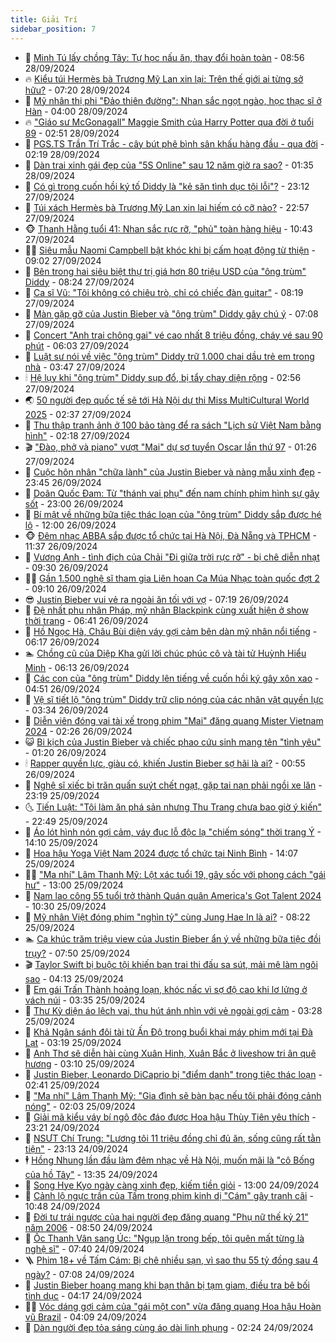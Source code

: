 ```yaml
---
title: Giải Trí
sidebar_position: 7
---
```


<!-- dantri-giai-tri:START -->
- 🤩 [Minh Tú lấy chồng Tây: Tự học nấu ăn, thay đổi hoàn toàn](https://dantri.com.vn/giai-tri/minh-tu-lay-chong-tay-tu-hoc-nau-an-thay-doi-hoan-toan-20240928141419769.htm) - 08:56 28/09/2024
- 🔥 [Kiểu túi Hermès bà Trương Mỹ Lan xin lại: Trên thế giới ai từng sở hữu?](https://dantri.com.vn/giai-tri/kieu-tui-hermes-ba-truong-my-lan-xin-lai-tren-the-gioi-ai-tung-so-huu-20240928131458603.htm) - 07:20 28/09/2024
- 🚀 [Mỹ nhân thị phi &quot;Đảo thiên đường&quot;: Nhan sắc ngọt ngào, học thạc sĩ ở Hàn](https://dantri.com.vn/giai-tri/my-nhan-thi-phi-dao-thien-duong-nhan-sac-ngot-ngao-hoc-thac-si-o-han-20240923164244334.htm) - 04:00 28/09/2024
- 🔥 [&quot;Giáo sư McGonagall&quot; Maggie Smith của Harry Potter qua đời ở tuổi 89](https://dantri.com.vn/giai-tri/giao-su-mcgonagall-maggie-smith-cua-harry-potter-qua-doi-o-tuoi-89-20240928093310890.htm) - 02:51 28/09/2024
- 🌈 [PGS.TS Trần Trí Trắc - cây bút phê bình sân khấu hàng đầu - qua đời](https://dantri.com.vn/giai-tri/pgsts-tran-tri-trac-cay-but-phe-binh-san-khau-hang-dau-qua-doi-20240927100029274.htm) - 02:19 28/09/2024
- 📝 [Dàn trai xinh gái đẹp của &quot;5S Online&quot; sau 12 năm giờ ra sao?](https://dantri.com.vn/giai-tri/dan-trai-xinh-gai-dep-cua-5s-online-sau-12-nam-gio-ra-sao-20240927165024568.htm) - 01:35 28/09/2024
- 💪 [Có gì trong cuốn hồi ký tố Diddy là &quot;kẻ săn tình dục tội lỗi&quot;?](https://dantri.com.vn/giai-tri/co-gi-trong-cuon-hoi-ky-to-diddy-la-ke-san-tinh-duc-toi-loi-20240927214704195.htm) - 23:12 27/09/2024
- 🤡 [Túi xách Hermès bà Trương Mỹ Lan xin lại hiếm có cỡ nào?](https://dantri.com.vn/giai-tri/tui-xach-hermes-ba-truong-my-lan-xin-lai-hiem-co-co-nao-20240927222857056.htm) - 22:57 27/09/2024
- 🐵 [Thanh Hằng tuổi 41: Nhan sắc rực rỡ, &quot;phủ&quot; toàn hàng hiệu](https://dantri.com.vn/giai-tri/thanh-hang-tuoi-41-nhan-sac-ruc-ro-phu-toan-hang-hieu-20240926075432208.htm) - 10:43 27/09/2024
- 🧑‍🏫 [Siêu mẫu Naomi Campbell bật khóc khi bị cấm hoạt động từ thiện](https://dantri.com.vn/giai-tri/sieu-mau-naomi-campbell-bat-khoc-khi-bi-cam-hoat-dong-tu-thien-20240927154058591.htm) - 09:02 27/09/2024
- 💂 [Bên trong hai siêu biệt thự trị giá hơn 80 triệu USD của &quot;ông trùm&quot; Diddy](https://dantri.com.vn/giai-tri/ben-trong-hai-sieu-biet-thu-tri-gia-hon-80-trieu-usd-cua-ong-trum-diddy-20240927110600621.htm) - 08:24 27/09/2024
- 🤠 [Ca sĩ Vũ: &quot;Tôi không có chiêu trò, chỉ có chiếc đàn guitar&quot;](https://dantri.com.vn/giai-tri/ca-si-vu-toi-khong-co-chieu-tro-chi-co-chiec-dan-guitar-20240927073511786.htm) - 08:19 27/09/2024
- 🫶 [Màn gặp gỡ của Justin Bieber và &quot;ông trùm&quot; Diddy gây chú ý](https://dantri.com.vn/giai-tri/man-gap-go-cua-justin-bieber-va-ong-trum-diddy-gay-chu-y-20240927120532123.htm) - 07:08 27/09/2024
- 🦏 [Concert &quot;Anh trai chông gai&quot; vé cao nhất 8 triệu đồng, cháy vé sau 90 phút](https://dantri.com.vn/giai-tri/concert-anh-trai-chong-gai-ve-cao-nhat-8-trieu-dong-chay-ve-sau-90-phut-20240927121327331.htm) - 06:03 27/09/2024
- 🧰 [Luật sư nói về việc &quot;ông trùm&quot; Diddy trữ 1.000 chai dầu trẻ em trong nhà](https://dantri.com.vn/giai-tri/luat-su-noi-ve-viec-ong-trum-diddy-tru-1000-chai-dau-tre-em-trong-nha-20240927095507046.htm) - 03:47 27/09/2024
- 🕯 [Hệ lụy khi &quot;ông trùm&quot; Diddy sụp đổ, bị tẩy chay diện rộng](https://dantri.com.vn/giai-tri/he-luy-khi-ong-trum-diddy-sup-do-bi-tay-chay-dien-rong-20240927090929460.htm) - 02:56 27/09/2024
- 🌏 [50 người đẹp quốc tế sẽ tới Hà Nội dự thi Miss MultiCultural World 2025](https://dantri.com.vn/giai-tri/50-nguoi-dep-quoc-te-se-toi-ha-noi-du-thi-miss-multicultural-world-2025-20240927000844889.htm) - 02:37 27/09/2024
- 🌈 [Thu thập tranh ảnh ở 100 bảo tàng để ra sách &quot;Lịch sử Việt Nam bằng hình&quot;](https://dantri.com.vn/giai-tri/thu-thap-tranh-anh-o-100-bao-tang-de-ra-sach-lich-su-viet-nam-bang-hinh-20240926233255765.htm) - 02:18 27/09/2024
- 🎬 [&quot;Đào, phở và piano&quot; vượt &quot;Mai&quot; dự sơ tuyển Oscar lần thứ 97](https://dantri.com.vn/giai-tri/dao-pho-va-piano-vuot-mai-du-so-tuyen-oscar-lan-thu-97-20240927080046982.htm) - 01:26 27/09/2024
- 👀 [Cuộc hôn nhân &quot;chữa lành&quot; của Justin Bieber và nàng mẫu xinh đẹp](https://dantri.com.vn/giai-tri/cuoc-hon-nhan-chua-lanh-cua-justin-bieber-va-nang-mau-xinh-dep-20240926224510424.htm) - 23:45 26/09/2024
- 🧰 [Doãn Quốc Đam: Từ &quot;thánh vai phụ&quot; đến nam chính phim hình sự gây sốt](https://dantri.com.vn/giai-tri/doan-quoc-dam-tu-thanh-vai-phu-den-nam-chinh-phim-hinh-su-gay-sot-20240926114005233.htm) - 23:00 26/09/2024
- 🧰 [Bí mật về những bữa tiệc thác loạn của &quot;ông trùm&quot; Diddy sắp được hé lộ](https://dantri.com.vn/giai-tri/bi-mat-ve-nhung-bua-tiec-thac-loan-cua-ong-trum-diddy-sap-duoc-he-lo-20240926154628002.htm) - 12:00 26/09/2024
- 🐵 [Đêm nhạc ABBA sắp được tổ chức tại Hà Nội, Đà Nẵng và TPHCM](https://dantri.com.vn/giai-tri/dem-nhac-abba-sap-duoc-to-chuc-tai-ha-noi-da-nang-va-tphcm-20240926143017455.htm) - 11:37 26/09/2024
- 🐘 [Vương Anh - tình địch của Chải &quot;Đi giữa trời rực rỡ&quot; - bị chê diễn nhạt](https://dantri.com.vn/giai-tri/vuong-anh-tinh-dich-cua-chai-di-giua-troi-ruc-ro-bi-che-dien-nhat-20240926093917448.htm) - 09:30 26/09/2024
- 🧑‍💻 [Gần 1.500 nghệ sĩ tham gia Liên hoan Ca Múa Nhạc toàn quốc đợt 2](https://dantri.com.vn/giai-tri/gan-1500-nghe-si-tham-gia-lien-hoan-ca-mua-nhac-toan-quoc-dot-2-20240926153930292.htm) - 09:10 26/09/2024
- 😎 [Justin Bieber vui vẻ ra ngoài ăn tối với vợ](https://dantri.com.vn/giai-tri/justin-bieber-vui-ve-ra-ngoai-an-toi-voi-vo-20240926134716692.htm) - 07:19 26/09/2024
- 🧰 [Đệ nhất phu nhân Pháp, mỹ nhân Blackpink cùng xuất hiện ở show thời trang](https://dantri.com.vn/giai-tri/de-nhat-phu-nhan-phap-my-nhan-blackpink-cung-xuat-hien-o-show-thoi-trang-20240925173844152.htm) - 06:41 26/09/2024
- 🧰 [Hồ Ngọc Hà, Châu Bùi diện váy gợi cảm bên dàn mỹ nhân nổi tiếng](https://dantri.com.vn/giai-tri/ho-ngoc-ha-chau-bui-dien-vay-goi-cam-ben-dan-my-nhan-noi-tieng-20240925215338376.htm) - 06:17 26/09/2024
- 🏊 [Chồng cũ của Diệp Kha gửi lời chúc phúc cô và tài tử Huỳnh Hiểu Minh](https://dantri.com.vn/giai-tri/chong-cu-cua-diep-kha-gui-loi-chuc-phuc-co-va-tai-tu-huynh-hieu-minh-20240926123327318.htm) - 06:13 26/09/2024
- 🌋 [Các con của &quot;ông trùm&quot; Diddy lên tiếng về cuốn hồi ký gây xôn xao](https://dantri.com.vn/giai-tri/cac-con-cua-ong-trum-diddy-len-tieng-ve-cuon-hoi-ky-gay-xon-xao-20240926103543034.htm) - 04:51 26/09/2024
- 🔭 [Vệ sĩ tiết lộ &quot;ông trùm&quot; Diddy trữ clip nóng của các nhân vật quyền lực](https://dantri.com.vn/giai-tri/ve-si-tiet-lo-ong-trum-diddy-tru-clip-nong-cua-cac-nhan-vat-quyen-luc-20240926093833941.htm) - 03:34 26/09/2024
- 📝 [Diễn viên đóng vai tài xế trong phim &quot;Mai&quot; đăng quang Mister Vietnam 2024](https://dantri.com.vn/giai-tri/dien-vien-dong-vai-tai-xe-trong-phim-mai-dang-quang-mister-vietnam-2024-20240926063225930.htm) - 02:26 26/09/2024
- 😺 [Bi kịch của Justin Bieber và chiếc phao cứu sinh mang tên &quot;tình yêu&quot;](https://dantri.com.vn/giai-tri/bi-kich-cua-justin-bieber-va-chiec-phao-cuu-sinh-mang-ten-tinh-yeu-20240925162154452.htm) - 01:20 26/09/2024
- 🕯 [Rapper quyền lực, giàu có, khiến Justin Bieber sợ hãi là ai?](https://dantri.com.vn/giai-tri/rapper-quyen-luc-giau-co-khien-justin-bieber-so-hai-la-ai-20240925231224338.htm) - 00:55 26/09/2024
- 🦄 [Nghệ sĩ xiếc bị trăn quấn suýt chết ngạt, gặp tai nạn phải ngồi xe lăn](https://dantri.com.vn/giai-tri/nghe-si-xiec-bi-tran-quan-suyt-chet-ngat-gap-tai-nan-phai-ngoi-xe-lan-20240926003911617.htm) - 23:19 25/09/2024
- 🌜 [Tiến Luật: &quot;Tôi làm ăn phá sản nhưng Thu Trang chưa bao giờ ý kiến&quot;](https://dantri.com.vn/giai-tri/tien-luat-toi-lam-an-pha-san-nhung-thu-trang-chua-bao-gio-y-kien-20240917021803206.htm) - 22:49 25/09/2024
- 👹 [Áo lót hình nón gợi cảm, váy đục lỗ độc lạ &quot;chiếm sóng&quot; thời trang Ý](https://dantri.com.vn/giai-tri/ao-lot-hinh-non-goi-cam-vay-duc-lo-doc-la-chiem-song-thoi-trang-y-20240924215224308.htm) - 14:10 25/09/2024
- 🚀 [Hoa hậu Yoga Việt Nam 2024 được tổ chức tại Ninh Bình](https://dantri.com.vn/giai-tri/hoa-hau-yoga-viet-nam-2024-duoc-to-chuc-tai-ninh-binh-20240925203611916.htm) - 14:07 25/09/2024
- 🧑‍💻 [&quot;Ma nhí&quot; Lâm Thanh Mỹ: Lột xác tuổi 19, gây sốc với phong cách &quot;gái hư&quot;](https://dantri.com.vn/giai-tri/ma-nhi-lam-thanh-my-lot-xac-tuoi-19-gay-soc-voi-phong-cach-gai-hu-20240923121853606.htm) - 13:00 25/09/2024
- 🦩 [Nam lao công 55 tuổi trở thành Quán quân America&#39;s Got Talent 2024](https://dantri.com.vn/giai-tri/nam-lao-cong-55-tuoi-tro-thanh-quan-quan-americas-got-talent-2024-20240925165127369.htm) - 10:30 25/09/2024
- 💫 [Mỹ nhân Việt đóng phim &quot;nghìn tỷ&quot; cùng Jung Hae In là ai?](https://dantri.com.vn/giai-tri/my-nhan-viet-dong-phim-nghin-ty-cung-jung-hae-in-la-ai-20240925123402263.htm) - 08:22 25/09/2024
- 🏊 [Ca khúc trăm triệu view của Justin Bieber ẩn ý về những bữa tiệc đồi trụy?](https://dantri.com.vn/giai-tri/ca-khuc-tram-trieu-view-cua-justin-bieber-an-y-ve-nhung-bua-tiec-doi-truy-20240925123501014.htm) - 07:50 25/09/2024
- 🎬 [Taylor Swift bị buộc tội khiến bạn trai thi đấu sa sút, mải mê làm ngôi sao](https://dantri.com.vn/giai-tri/taylor-swift-bi-buoc-toi-khien-ban-trai-thi-dau-sa-sut-mai-me-lam-ngoi-sao-20240925101658486.htm) - 04:13 25/09/2024
- 💃 [Em gái Trấn Thành hoảng loạn, khóc nấc vì sợ độ cao khi lơ lửng ở vách núi](https://dantri.com.vn/giai-tri/em-gai-tran-thanh-hoang-loan-khoc-nac-vi-so-do-cao-khi-lo-lung-o-vach-nui-20240925092608338.htm) - 03:35 25/09/2024
- 🌊 [Thư Kỳ diện áo lệch vai, thu hút ánh nhìn với vẻ ngoài gợi cảm](https://dantri.com.vn/giai-tri/thu-ky-dien-ao-lech-vai-thu-hut-anh-nhin-voi-ve-ngoai-goi-cam-20240925014140009.htm) - 03:28 25/09/2024
- 🧰 [Khả Ngân sánh đôi tài tử Ấn Độ trong buổi khai máy phim mới tại Đà Lạt](https://dantri.com.vn/giai-tri/kha-ngan-sanh-doi-tai-tu-an-do-trong-buoi-khai-may-phim-moi-tai-da-lat-20240925084408586.htm) - 03:19 25/09/2024
- 🦣 [Anh Thơ sẽ diễn hài cùng Xuân Hinh, Xuân Bắc ở liveshow tri ân quê hương](https://dantri.com.vn/giai-tri/anh-tho-se-dien-hai-cung-xuan-hinh-xuan-bac-o-liveshow-tri-an-que-huong-20240925003659706.htm) - 03:10 25/09/2024
- 🥷 [Justin Bieber, Leonardo DiCaprio bị &quot;điểm danh&quot; trong tiệc thác loạn](https://dantri.com.vn/giai-tri/justin-bieber-leonardo-dicaprio-bi-diem-danh-trong-tiec-thac-loan-20240925091606338.htm) - 02:41 25/09/2024
- 🦏 [&quot;Ma nhí&quot; Lâm Thanh Mỹ: &quot;Gia đình sẽ bàn bạc nếu tôi phải đóng cảnh nóng&quot;](https://dantri.com.vn/giai-tri/ma-nhi-lam-thanh-my-gia-dinh-se-ban-bac-neu-toi-phai-dong-canh-nong-20240920175052000.htm) - 02:03 25/09/2024
- 🫶 [Giải mã kiểu váy bí ngô độc đáo được Hoa hậu Thùy Tiên yêu thích](https://dantri.com.vn/giai-tri/giai-ma-kieu-vay-bi-ngo-doc-dao-duoc-hoa-hau-thuy-tien-yeu-thich-20240923203446888.htm) - 23:21 24/09/2024
- 💼 [NSƯT Chí Trung: &quot;Lương tôi 11 triệu đồng chỉ đủ ăn, sống cũng rất tằn tiện&quot;](https://dantri.com.vn/giai-tri/nsut-chi-trung-luong-toi-11-trieu-dong-chi-du-an-song-cung-rat-tan-tien-20240924233101149.htm) - 23:13 24/09/2024
- 🕴 [Hồng Nhung lần đầu làm đêm nhạc về Hà Nội, muốn mãi là &quot;cô Bống của hồ Tây&quot;](https://dantri.com.vn/giai-tri/hong-nhung-lan-dau-lam-dem-nhac-ve-ha-noi-muon-mai-la-co-bong-cua-ho-tay-20240924203551109.htm) - 13:35 24/09/2024
- 🐲 [Song Hye Kyo ngày càng xinh đẹp, kiếm tiền giỏi](https://dantri.com.vn/giai-tri/song-hye-kyo-ngay-cang-xinh-dep-kiem-tien-gioi-20240924105238987.htm) - 13:00 24/09/2024
- 🐘 [Cảnh lộ ngực trần của Tấm trong phim kinh dị &quot;Cám&quot; gây tranh cãi](https://dantri.com.vn/giai-tri/canh-lo-nguc-tran-cua-tam-trong-phim-kinh-di-cam-gay-tranh-cai-20240924140811659.htm) - 10:48 24/09/2024
- 🤭 [Đời tư trái ngược của hai người đẹp đăng quang &quot;Phụ nữ thế kỷ 21&quot; năm 2006](https://dantri.com.vn/giai-tri/doi-tu-trai-nguoc-cua-hai-nguoi-dep-dang-quang-phu-nu-the-ky-21-nam-2006-20240924132300200.htm) - 08:50 24/09/2024
- 💯 [Ốc Thanh Vân sang Úc: &quot;Ngụp lặn trong bếp, tôi quên mất từng là nghệ sĩ&quot;](https://dantri.com.vn/giai-tri/oc-thanh-van-sang-uc-ngup-lan-trong-bep-toi-quen-mat-tung-la-nghe-si-20240924102606391.htm) - 07:40 24/09/2024
- 🪜 [Phim 18+ về Tấm Cám: Bị chê nhiều sạn, vì sao thu 55 tỷ đồng sau 4 ngày?](https://dantri.com.vn/giai-tri/phim-18-ve-tam-cam-bi-che-nhieu-san-vi-sao-thu-55-ty-dong-sau-4-ngay-20240923213303894.htm) - 07:08 24/09/2024
- 👹 [Justin Bieber hoang mang khi bạn thân bị tạm giam, điều tra bê bối tình dục](https://dantri.com.vn/giai-tri/justin-bieber-hoang-mang-khi-ban-than-bi-tam-giam-dieu-tra-be-boi-tinh-duc-20240924085402092.htm) - 04:17 24/09/2024
- 🧑‍🏫 [Vóc dáng gợi cảm của &quot;gái một con&quot; vừa đăng quang Hoa hậu Hoàn vũ Brazil](https://dantri.com.vn/giai-tri/voc-dang-goi-cam-cua-gai-mot-con-vua-dang-quang-hoa-hau-hoan-vu-brazil-20240924095408461.htm) - 04:09 24/09/2024
- 🐘 [Dàn người đẹp tỏa sáng cùng áo dài linh phụng](https://dantri.com.vn/giai-tri/dan-nguoi-dep-toa-sang-cung-ao-dai-linh-phung-20240923231623976.htm) - 02:24 24/09/2024<!-- dantri-giai-tri:END -->
